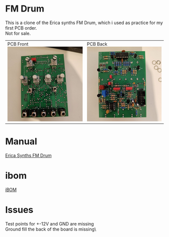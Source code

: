  
# FM Drum
This is a clone of the Erica synths FM Drum, which i used as practice for my first PCB order.\
Not for sale.

<table>
  <tr>
    <td>PCB Front
    <img src="https://github.com/gunida/SynthDIY/blob/main/FM%20Drum/Images/pcb_front.jpg?raw=true" /></td>
    <td>PCB Back
    <img src="https://github.com/gunida/SynthDIY/blob/main/FM%20Drum/Images/pcb_back.jpg?raw=true" /></td>
  </tr>
</table>

# Manual
[Erica Synths FM Drum](https://www.ericasynths.lv/media/FM_DRUM_MANUAL_v2.pdf)

# ibom
[iBOM](https://htmlpreview.github.io/?https://github.com/gunida/SynthDIY/blob/main/FM%20Drum/ibom.html)

# Issues
Test points for +-12V and GND are missing\
Ground fill the back of the board is missing\
